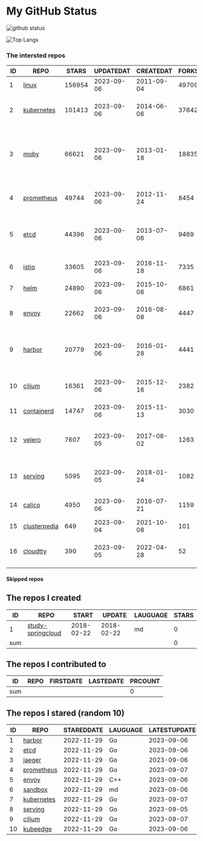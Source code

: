 # My GitHub Status

<img src="https://github-readme-stats-1.yihong0618.vercel.app/api?username=daoqingniu&show_icons=true&&&hide_title=true&count_private=true" alt="github status" />

![Top Langs](https://github-readme-stats-1.yihong0618.vercel.app/api/top-langs/?username=daoqingniu&layout=compact)

<!--START_SECTION:github_repos-->
### The intersted repos
| ID |                              REPO                               | STARS  | UPDATEDAT  | CREATEDAT  | FORKSCOUNT |                                              DESCRIPTIONS                                              |
|----|-----------------------------------------------------------------|--------|------------|------------|------------|--------------------------------------------------------------------------------------------------------|
|  1 | [linux](https://github.com/torvalds/linux)                      | 156954 | 2023-09-06 | 2011-09-04 |      49709 | Linux kernel source tree                                                                               |
|  2 | [kubernetes](https://github.com/kubernetes/kubernetes)          | 101413 | 2023-09-06 | 2014-06-06 |      37642 | Production-Grade Container Scheduling and Management                                                   |
|  3 | [moby](https://github.com/moby/moby)                            |  66621 | 2023-09-06 | 2013-01-18 |      18835 | Moby Project - a collaborative project for the container ecosystem to assemble container-based systems |
|  4 | [prometheus](https://github.com/prometheus/prometheus)          |  49744 | 2023-09-06 | 2012-11-24 |       8454 | The Prometheus monitoring system and time series database.                                             |
|  5 | [etcd](https://github.com/etcd-io/etcd)                         |  44396 | 2023-09-06 | 2013-07-06 |       9469 | Distributed reliable key-value store for the most critical data of a distributed system                |
|  6 | [istio](https://github.com/istio/istio)                         |  33605 | 2023-09-06 | 2016-11-18 |       7335 | Connect, secure, control, and observe services.                                                        |
|  7 | [helm](https://github.com/helm/helm)                            |  24890 | 2023-09-06 | 2015-10-06 |       6861 | The Kubernetes Package Manager                                                                         |
|  8 | [envoy](https://github.com/envoyproxy/envoy)                    |  22662 | 2023-09-06 | 2016-08-08 |       4447 | Cloud-native high-performance edge/middle/service proxy                                                |
|  9 | [harbor](https://github.com/goharbor/harbor)                    |  20779 | 2023-09-06 | 2016-01-28 |       4441 | An open source trusted cloud native registry project that stores, signs, and scans content.            |
| 10 | [cilium](https://github.com/cilium/cilium)                      |  16361 | 2023-09-06 | 2015-12-16 |       2382 | eBPF-based Networking, Security, and Observability                                                     |
| 11 | [containerd](https://github.com/containerd/containerd)          |  14747 | 2023-09-06 | 2015-11-13 |       3030 | An open and reliable container runtime                                                                 |
| 12 | [velero](https://github.com/vmware-tanzu/velero)                |   7607 | 2023-09-05 | 2017-08-02 |       1263 | Backup and migrate Kubernetes applications and their persistent volumes                                |
| 13 | [serving](https://github.com/knative/serving)                   |   5095 | 2023-09-05 | 2018-01-24 |       1082 | Kubernetes-based, scale-to-zero, request-driven compute                                                |
| 14 | [calico](https://github.com/projectcalico/calico)               |   4950 | 2023-09-06 | 2016-07-21 |       1159 | Cloud native networking and network security                                                           |
| 15 | [clusterpedia](https://github.com/clusterpedia-io/clusterpedia) |    649 | 2023-09-04 | 2021-10-08 |        101 | The Encyclopedia of Kubernetes clusters                                                                |
| 16 | [cloudtty](https://github.com/cloudtty/cloudtty)                |    390 | 2023-09-05 | 2022-04-28 |         52 | A Friendly Kubernetes CloudShell (Web Terminal) !                                                      |



#### Skipped repos
<!--END_SECTION:github_repos-->

<!--START_SECTION:my_github-->
## The repos I created
| ID  |                                 REPO                                 |   START    |   UPDATE   | LAUGUAGE | STARS |
|-----|----------------------------------------------------------------------|------------|------------|----------|-------|
|   1 | [study-springcloud](https://github.com/daoqingniu/study-springcloud) | 2018-02-22 | 2018-02-22 | md       |     0 |
| sum |                                                                      |            |            |          |     0 |

## The repos I contributed to
| ID  | REPO | FIRSTDATE | LASTEDATE | PRCOUNT |
|-----|------|-----------|-----------|---------|
| sum |      |           |           |       0 |

## The repos I stared (random 10)
| ID |                          REPO                          | STAREDDATE | LAUGUAGE | LATESTUPDATE |
|----|--------------------------------------------------------|------------|----------|--------------|
|  1 | [harbor](https://github.com/goharbor/harbor)           | 2022-11-29 | Go       | 2023-09-06   |
|  2 | [etcd](https://github.com/etcd-io/etcd)                | 2022-11-29 | Go       | 2023-09-06   |
|  3 | [jaeger](https://github.com/jaegertracing/jaeger)      | 2022-11-29 | Go       | 2023-09-06   |
|  4 | [prometheus](https://github.com/prometheus/prometheus) | 2022-11-29 | Go       | 2023-09-07   |
|  5 | [envoy](https://github.com/envoyproxy/envoy)           | 2022-11-29 | C++      | 2023-09-06   |
|  6 | [sandbox](https://github.com/cncf/sandbox)             | 2022-11-29 | md       | 2023-09-06   |
|  7 | [kubernetes](https://github.com/kubernetes/kubernetes) | 2022-11-29 | Go       | 2023-09-07   |
|  8 | [serving](https://github.com/knative/serving)          | 2022-11-29 | Go       | 2023-09-05   |
|  9 | [cilium](https://github.com/cilium/cilium)             | 2022-11-29 | Go       | 2023-09-07   |
| 10 | [kubeedge](https://github.com/kubeedge/kubeedge)       | 2022-11-29 | Go       | 2023-09-06   |

<!--END_SECTION:my_github-->
